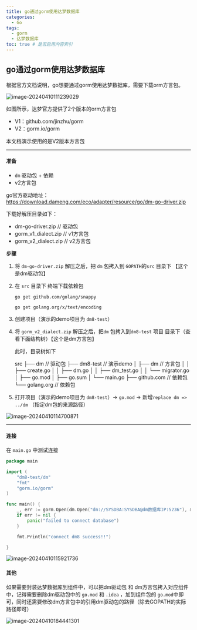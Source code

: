 ```yaml
---
title: go通过gorm使用达梦数据库
categories:
  - Go
tags:
  - gorm
  - 达梦数据库
toc: true # 是否启用内容索引
---
```



## go通过gorm使用达梦数据库

根据官方文档说明，go想要通过gorm使用达梦数据库，需要下载orm方言包。

![image-20240410111239029](/imgs/image-20240410111239029.png)

如图所示，达梦官方提供了2个版本的orm方言包

-  V1：github.com/jinzhu/gorm
- V2：gorm.io/gorm

本文档演示使用的是V2版本方言包

------

#### 准备

- `dm` 驱动包 + 依赖
- v2方言包

go官方驱动地址：https://download.dameng.com/eco/adapter/resource/go/dm-go-driver.zip

下载好解压目录如下：

- dm-go-driver.zip  // 驱动包
- gorm_v1_dialect.zip  // v1方言包
- gorm_v2_dialect.zip  // v2方言包

**步骤**

1. 将 `dm-go-driver.zip` 解压之后，把 `dm` 包拷入到 `GOPATH`的`src` 目录下 【这个是dm驱动包】

2. 在 `src` 目录下 终端下载依赖包

   ```shell
   go get github.com/golang/snappy
   
   go get golang.org/x/text/encoding
   ```

3. 创建项目（演示的demo项目为 `dm8-test`）

4. 将 `gorm_v2_dialect.zip` 解压之后，把`dm` 包拷入到`dm8-test` 项目 目录下（查看下面结构树）【这个是dm方言包】

   此时，目录树如下

   src
   ├── dm  // 驱动包
   ├── dm8-test  // 演示demo
   │   ├── dm  // 方言包
   │   │   ├── create.go
   │   │   ├── dm.go
   │   │   ├── dm_test.go
   │   │   └── migrator.go
   │   ├── go.mod
   │   ├── go.sum
   │   └── main.go
   ├── github.com // 依赖包
   └── golang.org  // 依赖包

5. 打开项目（演示的demo项目为 `dm8-test`）-> `go.mod` -> 新增`replace dm => ../dm` （指定dm包的来源路径）

![image-20240410114700871](/imgs/image-20240410114700871.png)

------

#### 连接

在 `main.go` 中测试连接

```go
package main

import (
	"dm8-test/dm"
	"fmt"
	"gorm.io/gorm"
)

func main() {
	_, err := gorm.Open(dm.Open("dm://SYSDBA:SYSDBA@dm数据库IP:5236"), &gorm.Config{})
	if err != nil {
		panic("failed to connect database")
	}

	fmt.Println("connect dm8 success!!")

}
```

![image-20240410115921736](/imgs/image-20240410115921736.png)

#### 其他

如果需要封装达梦数据库到组件中，可以把dm驱动包 和 dm方言包拷入对应组件中，记得需要删除dm驱动包中的 `go.mod` 和 `.idea` ，加到组件包的 `go.mod`中即可，同时还需要修改dm方言包中的引用dm驱动包的路径（除去GOPATH的实际路径即可）

![image-20240410184441301](/imgs/image-20240410184441301.png)
